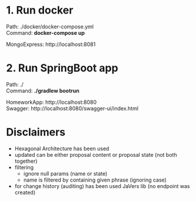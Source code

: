 # 1. Run docker

   Path: ./docker/docker-compose.yml   
   Command: <b>docker-compose up</b>
   
   MongoExpress: http://localhost:8081   

# 2. Run SpringBoot app

   Path: ./   
   Command: <b>./gradlew bootrun</b>
   
   HomeworkApp: http://localhost:8080  
   Swagger: http://localhost:8080/swagger-ui/index.html
   
# Disclaimers
   
   - Hexagonal Architecture has been used
   - updated can be either proposal content or proposal state (not both together)
   - filtering
      - ignore null params (name or state)
      - name is filtered by containing given phrase (ignoring case)
   - for change history (auditing) has been used JaVers lib (no endpoint was created)
